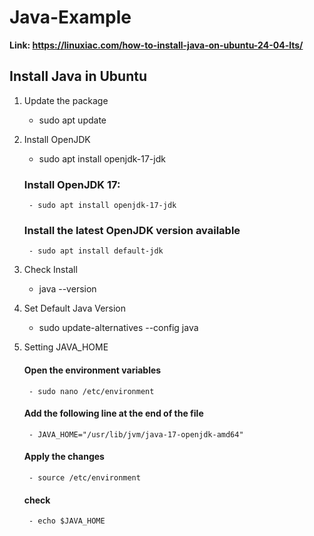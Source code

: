 # Java-Example

**Link: https://linuxiac.com/how-to-install-java-on-ubuntu-24-04-lts/**

## Install Java in Ubuntu

1. Update the package
    - sudo apt update

2. Install OpenJDK
    - sudo apt install openjdk-17-jdk

    ### Install OpenJDK 17:
        - sudo apt install openjdk-17-jdk
    
    ### Install the latest OpenJDK version available
        - sudo apt install default-jdk

3. Check Install
    - java --version

4. Set Default Java Version
    - sudo update-alternatives --config java

5. Setting JAVA_HOME
    #### Open the environment variables
        - sudo nano /etc/environment
    #### Add the following line at the end of the file
        - JAVA_HOME="/usr/lib/jvm/java-17-openjdk-amd64"
    #### Apply the changes
        - source /etc/environment
    #### check
        - echo $JAVA_HOME

